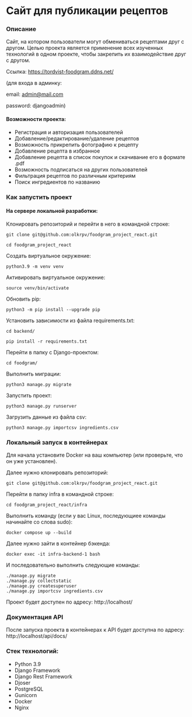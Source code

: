 # Сайт для публикации рецептов

### Описание

Сайт, на котором пользователи могут обмениваться рецептами друг с другом.
Целью проекта является применение всех изученных технологий в одном проекте,
чтобы закрепить их взаимодействие друг с другом.

Ссылка: https://tordvist-foodgram.ddns.net/

(для входа в админку:

email: admin@mail.com

password: djangoadmin)

#### Возможности проекта:
- Регистрация и авторизация пользователей
- Добавление/редактирование/удаление рецептов
- Возможность прикрепить фотографию к рецепту
- Добавление рецепта в избранное
- Добавление рецепта в список покупок и скачивание его в формате .pdf
- Возможность подписаться на других пользователей
- Фильтрация рецептов по различным критериям
- Поиск ингредиентов по названию

### Как запустить проект
#### На сервере локальной разработки:

Клонировать репозиторий и перейти в него в командной строке:

```
git clone git@github.com:olkrpv/foodgram_project_react.git
```

```
cd foodgram_project_react
```

Cоздать виртуальное окружение:

```
python3.9 -m venv venv
```

Активировать виртуальное окружение:
```
source venv/bin/activate
```

Обновить pip:

```
python3 -m pip install --upgrade pip
```

Установить зависимости из файла requirements.txt:

```
cd backend/
```

```
pip install -r requirements.txt
```

Перейти в папку с Django-проектом:

```
cd foodgram/
```

Выполнить миграции:

```
python3 manage.py migrate
```

Запустить проект:

```
python3 manage.py runserver
```

Загрузить данные из файла csv:

```
python3 manage.py importcsv ingredients.csv
```

### Локальный запуск в контейнерах

Для начала установите Docker на ваш компьютер (или проверьте, что он уже установлен).

Далее нужно клонировать репозиторий:

```
git clone git@github.com:olkrpv/foodgram_project_react.git
```

Перейти в папку infra в командной строке:

```
cd foodgram_project_react/infra
```

Выполнить команду (если у вас Linux, последующиее команды начинайте со слова sudo):

```
docker compose up --build
```

Далее нужно зайти в контейнер бэкенда:

```
docker exec -it infra-backend-1 bash
```

И последовательно выполнить следующие команды:
```
./manage.py migrate
./manage.py collectstatic
./manage.py createsuperuser
./manage.py importcsv ingredients.csv
```

Проект будет доступен по адресу:
http://localhost/

### Документация API

После запуска проекта в контейнерах к API будет доступна по адресу:
http://localhost/api/docs/

### Стек технологий:
- Python 3.9
- Django Framework
- Django Rest Framework
- Djoser
- PostgreSQL
- Gunicorn
- Docker
- Nginx
